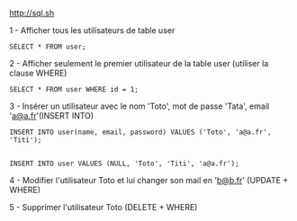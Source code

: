 http://sql.sh 

1 - Afficher tous les utilisateurs de table user 

```
SELECT * FROM user;
```

2 - Afficher seulement le premier utilisateur de la table user (utiliser la clause WHERE) 

```
SELECT * FROM user WHERE id = 1;
```

3 - Insérer un utilisateur avec le nom 'Toto', mot de passe 'Tata', email 'a@a.fr'(INSERT INTO)

```
INSERT INTO user(name, email, password) VALUES ('Toto', 'a@a.fr', 'Titi');


INSERT INTO user VALUES (NULL, 'Toto', 'Titi', 'a@a.fr');
```

4 - Modifier l'utilisateur Toto et lui changer son mail en 'b@b.fr' (UPDATE + WHERE)

5 - Supprimer l'utilisateur Toto (DELETE + WHERE)


